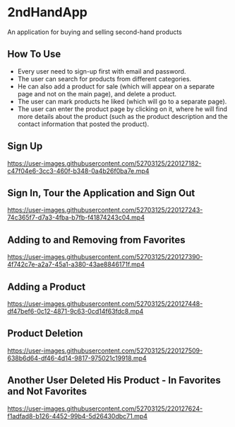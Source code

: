 # 2ndHandApp

An application for buying and selling second-hand products

## How To Use

* Every user need to sign-up first with email and password.
* The user can search for products from different categories.
* He can also add a product for sale (which will appear on a separate page and not on the main page), and delete a product.
* The user can mark products he liked (which will go to a separate page).
* The user can enter the product page by clicking on it, where he will find more details about the product (such as the product description and the contact information that posted the product).

## Sign Up 
https://user-images.githubusercontent.com/52703125/220127182-c47f04e6-3cc3-460f-b348-0a4b26f0ba7e.mp4

## Sign In, Tour the Application and Sign Out
https://user-images.githubusercontent.com/52703125/220127243-74c365f7-d7a3-4fba-b7fb-f41874243c04.mp4

## Adding to and Removing from Favorites
https://user-images.githubusercontent.com/52703125/220127390-4f742c7e-a2a7-45a1-a380-43ae8846171f.mp4

## Adding a Product
https://user-images.githubusercontent.com/52703125/220127448-df47bef6-0c12-4871-9c63-0cd14f63fdc8.mp4

## Product Deletion
https://user-images.githubusercontent.com/52703125/220127509-638b6d64-df46-4d14-9817-975021c19918.mp4

## Another User Deleted His Product - In Favorites and Not Favorites
https://user-images.githubusercontent.com/52703125/220127624-f1adfad8-b126-4452-99b4-5d26430dbc71.mp4










